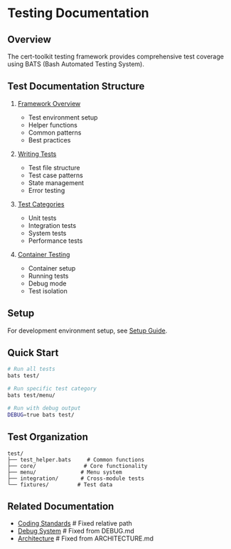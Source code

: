 # Testing Documentation

## Overview

The cert-toolkit testing framework provides comprehensive test coverage using BATS (Bash Automated Testing System).

## Test Documentation Structure

1. [Framework Overview](framework.md)
   - Test environment setup
   - Helper functions
   - Common patterns
   - Best practices

2. [Writing Tests](writing-tests.md)
   - Test file structure
   - Test case patterns
   - State management
   - Error testing

3. [Test Categories](categories.md)
   - Unit tests
   - Integration tests
   - System tests
   - Performance tests

4. [Container Testing](container.md)
   - Container setup
   - Running tests
   - Debug mode
   - Test isolation

## Setup

For development environment setup, see [Setup Guide](../dev/setup.md).

## Quick Start

```bash
# Run all tests
bats test/

# Run specific test category
bats test/menu/

# Run with debug output
DEBUG=true bats test/
```

## Test Organization

```
test/
├── test_helper.bats     # Common functions
├── core/               # Core functionality
├── menu/              # Menu system
├── integration/       # Cross-module tests
└── fixtures/         # Test data
```

## Related Documentation

- [Coding Standards](../standards/coding.md)   # Fixed relative path
- [Debug System](../tech/debug.md)            # Fixed from DEBUG.md
- [Architecture](../dev/architecture.md)       # Fixed from ARCHITECTURE.md
